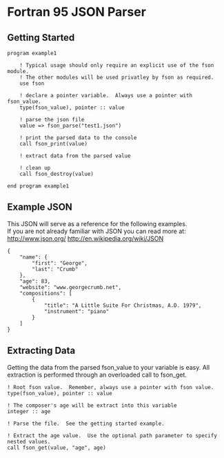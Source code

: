 Fortran 95 JSON Parser
======================

Getting Started
---------------
    program example1

        ! Typical usage should only require an explicit use of the fson module.
        ! The other modules will be used privatley by fson as required.  
        use fson

        ! declare a pointer variable.  Always use a pointer with fson_value.
        type(fson_value), pointer :: value

        ! parse the json file
        value => fson_parse("test1.json")

        ! print the parsed data to the console
        call fson_print(value)    

        ! extract data from the parsed value        

        ! clean up
        call fson_destroy(value)

    end program example1

Example JSON
------------
This JSON will serve as a reference for the following examples.  
If you are not already familiar with JSON you can read more at:
<http://www.json.org/>
<http://en.wikipedia.org/wiki/JSON>

    {
        "name": {
            "first": "George",
            "last": "Crumb"
        },
        "age": 83,
        "website": "www.georgecrumb.net",
        "compositions": [
            {
                "title": "A Little Suite For Christmas, A.D. 1979",
                "instrument": "piano"
            }
        ]
    }

Extracting Data
---------------

Getting the data from the parsed fson_value to your variable is easy.  All extraction is performed through an overloaded call to fson_get.

    ! Root fson value.  Remember, always use a pointer with fson value.
    type(fson_value), pointer :: value

    ! The composer's age will be extract into this variable
    integer :: age

    ! Parse the file.  See the getting started example.
    
    ! Extract the age value.  Use the optional path parameter to specify nested values.
    call fson_get(value, "age", age)